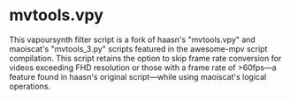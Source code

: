 # mvtools.vpy
This vapoursynth filter script is a fork of haasn's "mvtools.vpy" and maoiscat's "mvtools_3.py" scripts featured in the awesome-mpv script compilation. This script retains the option to skip frame rate conversion for videos exceeding FHD resolution or those with a frame rate of >60fps―a feature found in haasn's original script―while using maoiscat's logical operations.
